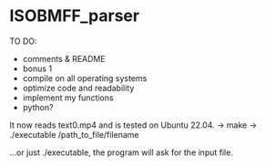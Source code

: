 # ISOBMFF_parser


TO DO:

- comments & README
- bonus 1
- compile on all operating systems
- optimize code and readability
- implement my functions
- python?


It now reads text0.mp4 and is tested on Ubuntu 22.04.
-> make
-> ./executable /path_to_file/filename

...or just ./executable, the program will ask for the input file.
